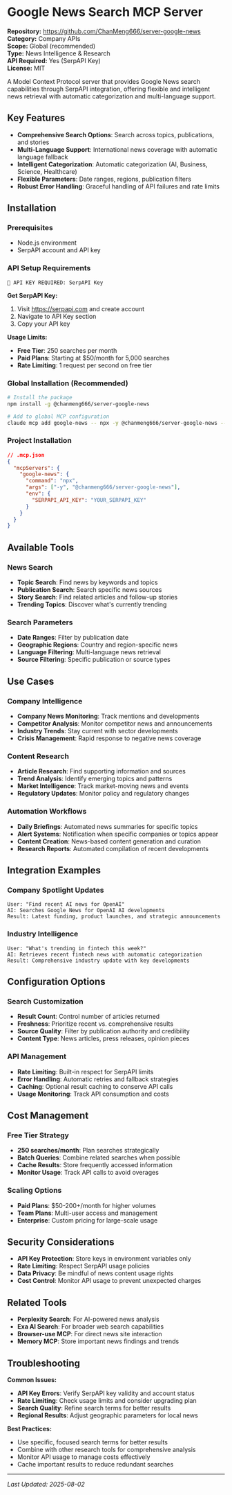 # Google News Search MCP Server

**Repository:** https://github.com/ChanMeng666/server-google-news  
**Category:** Company APIs  
**Scope:** Global (recommended)  
**Type:** News Intelligence & Research  
**API Required:** Yes (SerpAPI Key)  
**License:** MIT

A Model Context Protocol server that provides Google News search capabilities through SerpAPI integration, offering flexible and intelligent news retrieval with automatic categorization and multi-language support.

## Key Features

- **Comprehensive Search Options**: Search across topics, publications, and stories
- **Multi-Language Support**: International news coverage with automatic language fallback
- **Intelligent Categorization**: Automatic categorization (AI, Business, Science, Healthcare)
- **Flexible Parameters**: Date ranges, regions, publication filters
- **Robust Error Handling**: Graceful handling of API failures and rate limits

## Installation

### Prerequisites
- Node.js environment
- SerpAPI account and API key

### API Setup Requirements
```
🔑 API KEY REQUIRED: SerpAPI Key
```

**Get SerpAPI Key:**
1. Visit https://serpapi.com and create account
2. Navigate to API Key section
3. Copy your API key

**Usage Limits:**
- **Free Tier**: 250 searches per month
- **Paid Plans**: Starting at $50/month for 5,000 searches
- **Rate Limiting**: 1 request per second on free tier

### Global Installation (Recommended)
```bash
# Install the package
npm install -g @chanmeng666/server-google-news

# Add to global MCP configuration
claude mcp add google-news -- npx -y @chanmeng666/server-google-news --api-key YOUR_SERPAPI_KEY
```

### Project Installation
```json
// .mcp.json
{
  "mcpServers": {
    "google-news": {
      "command": "npx",
      "args": ["-y", "@chanmeng666/server-google-news"],
      "env": {
        "SERPAPI_API_KEY": "YOUR_SERPAPI_KEY"
      }
    }
  }
}
```

## Available Tools

### News Search
- **Topic Search**: Find news by keywords and topics
- **Publication Search**: Search specific news sources
- **Story Search**: Find related articles and follow-up stories
- **Trending Topics**: Discover what's currently trending

### Search Parameters
- **Date Ranges**: Filter by publication date
- **Geographic Regions**: Country and region-specific news
- **Language Filtering**: Multi-language news retrieval
- **Source Filtering**: Specific publication or source types

## Use Cases

### Company Intelligence
- **Company News Monitoring**: Track mentions and developments
- **Competitor Analysis**: Monitor competitor news and announcements
- **Industry Trends**: Stay current with sector developments
- **Crisis Management**: Rapid response to negative news coverage

### Content Research
- **Article Research**: Find supporting information and sources
- **Trend Analysis**: Identify emerging topics and patterns
- **Market Intelligence**: Track market-moving news and events
- **Regulatory Updates**: Monitor policy and regulatory changes

### Automation Workflows
- **Daily Briefings**: Automated news summaries for specific topics
- **Alert Systems**: Notification when specific companies or topics appear
- **Content Creation**: News-based content generation and curation
- **Research Reports**: Automated compilation of recent developments

## Integration Examples

### Company Spotlight Updates
```
User: "Find recent AI news for OpenAI"
AI: Searches Google News for OpenAI AI developments
Result: Latest funding, product launches, and strategic announcements
```

### Industry Intelligence
```
User: "What's trending in fintech this week?"
AI: Retrieves recent fintech news with automatic categorization
Result: Comprehensive industry update with key developments
```

## Configuration Options

### Search Customization
- **Result Count**: Control number of articles returned
- **Freshness**: Prioritize recent vs. comprehensive results
- **Source Quality**: Filter by publication authority and credibility
- **Content Type**: News articles, press releases, opinion pieces

### API Management
- **Rate Limiting**: Built-in respect for SerpAPI limits
- **Error Handling**: Automatic retries and fallback strategies
- **Caching**: Optional result caching to conserve API calls
- **Usage Monitoring**: Track API consumption and costs

## Cost Management

### Free Tier Strategy
- **250 searches/month**: Plan searches strategically
- **Batch Queries**: Combine related searches when possible
- **Cache Results**: Store frequently accessed information
- **Monitor Usage**: Track API calls to avoid overages

### Scaling Options
- **Paid Plans**: $50-200+/month for higher volumes
- **Team Plans**: Multi-user access and management
- **Enterprise**: Custom pricing for large-scale usage

## Security Considerations

- **API Key Protection**: Store keys in environment variables only
- **Rate Limiting**: Respect SerpAPI usage policies
- **Data Privacy**: Be mindful of news content usage rights
- **Cost Control**: Monitor API usage to prevent unexpected charges

## Related Tools

- **Perplexity Search**: For AI-powered news analysis
- **Exa AI Search**: For broader web search capabilities
- **Browser-use MCP**: For direct news site interaction
- **Memory MCP**: Store important news findings and trends

## Troubleshooting

**Common Issues:**
- **API Key Errors**: Verify SerpAPI key validity and account status
- **Rate Limiting**: Check usage limits and consider upgrading plan
- **Search Quality**: Refine search terms for better results
- **Regional Results**: Adjust geographic parameters for local news

**Best Practices:**
- Use specific, focused search terms for better results
- Combine with other research tools for comprehensive analysis
- Monitor API usage to manage costs effectively
- Cache important results to reduce redundant searches

---

*Last Updated: 2025-08-02*